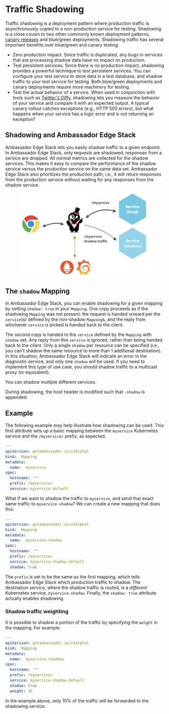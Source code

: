 # Traffic Shadowing

Traffic shadowing is a deployment pattern where production traffic is asynchronously copied to a non-production service for testing. Shadowing is a close cousin to two other commonly known deployment patterns, [canary releases](../ingress-and-load-balancing/canary-releases.md) and blue/green deployments. Shadowing traffic has several important benefits over blue/green and canary testing:

* Zero production impact. Since traffic is duplicated, any bugs in services that are processing shadow data have no impact on production.
* Test persistent services. Since there is no production impact, shadowing provides a powerful technique to test persistent services. You can configure your test service to store data in a test database, and shadow traffic to your test service for testing. Both blue/green deployments and canary deployments require more machinery for testing.
* Test the actual behavior of a service. When used in conjunction with tools such as [Twitter's Diffy](https://github.com/twitter/diffy), shadowing lets you measure the behavior of your service and compare it with an expected output. A typical canary rollout catches exceptions (e.g., HTTP 500 errors), but what happens when your service has a logic error and is not returning an exception?

## Shadowing and Ambassador Edge Stack

Ambassador Edge Stack lets you easily shadow traffic to a given endpoint. In Ambassador Edge Stack, only requests are shadowed; responses from a service are dropped. All normal metrics are collected for the shadow services. This makes it easy to compare the performance of the shadow service versus the production service on the same data set. Ambassador Edge Stack also prioritizes the production path, i.e., it will return responses from the production service without waiting for any responses from the shadow service.

<figure><img src="../../.gitbook/assets/00 aes 18.png" alt=""><figcaption></figcaption></figure>

## The `shadow` Mapping

In Ambassador Edge Stack, you can enable shadowing for a given mapping by setting `shadow: true` in your `Mapping`. One copy proceeds as if the shadowing `Mapping` was not present: the request is handed onward per the `service`(s) defined by the non-shadow `Mapping`s, and the reply from whichever `service` is picked is handed back to the client.

The second copy is handed to the `service` defined by the `Mapping` with `shadow` set. Any reply from this `service` is ignored, rather than being handed back to the client. Only a single `shadow` per resource can be specified (i.e., you can't shadow the same resource to more than 1 additional destination). In this situation, Ambassador Edge Stack will indicate an error in the diagnostic service, and only one `shadow` will be used. If you need to implement this type of use case, you should shadow traffic to a multicast proxy (or equivalent).

You can shadow multiple different services.

During shadowing, the host header is modified such that `-shadow` is appended.

## Example

The following example may help illustrate how shadowing can be used. This first attribute sets up a basic mapping between the `myservice` Kubernetes service and the `/myservice/` prefix, as expected.

```yaml
---
apiVersion: getambassador.io/v3alpha1
kind:  Mapping
metadata:
  name:  myservice
spec:
  hostname: '*'
  prefix: /myservice/
  service: myservice.default
```

What if we want to shadow the traffic to `myservice`, and send that exact same traffic to `myservice-shadow`? We can create a new mapping that does this:

```yaml
---
apiVersion: getambassador.io/v3alpha1
kind:  Mapping
metadata:
  name:  myservice-shadow
spec:
  hostname: '*'
  prefix: /myservice/
  service: myservice-shadow.default
  shadow: true
```

The `prefix` is set to be the same as the first mapping, which tells Ambassador Edge Stack which production traffic to shadow. The destination service, where the shadow traffic is routed, is a _different_ Kubernetes service, `myservice-shadow`. Finally, the `shadow: true` attribute actually enables shadowing.

### Shadow traffic weighting

It is possible to shadow a portion of the traffic by specifying the `weight` in the mapping. For example:

```yaml
---
apiVersion: getambassador.io/v3alpha1
kind:  Mapping
metadata:
  name:  myservice-shaddow
spec:
  hostname: '*'
  prefix: /myservice/
  service: myservice-shadow.default
  shadow: true
  weight: 10
```

In the example above, only 10% of the traffic will be forwarded to the shadowing service.
